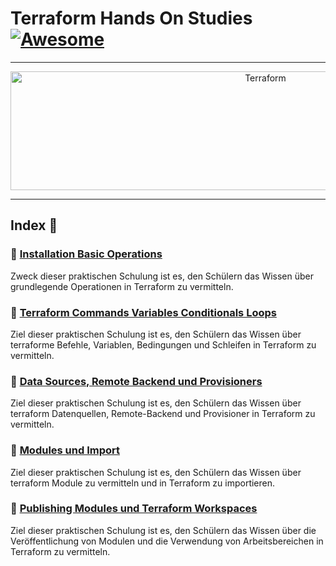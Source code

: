 Terraform Hands On Studies  [![Awesome](https://cdn.rawgit.com/sindresorhus/awesome/d7305f38d29fed78fa85652e3a63e154dd8e8829/media/badge.svg)](https://github.com/sindresorhus/awesome)
===============
<hr>

<p align="center">
    <img alt="Terraform" src="https://upload.wikimedia.org/wikipedia/commons/thumb/0/04/Terraform_Logo.svg/512px-Terraform_Logo.svg.png?20181016201549" height="190" width="800">
</p>
<hr>

## Index 📜

### 🔖 [Installation Basic Operations](https://github.com/latifyildirim/Terraform_hands_on/tree/main/Installation_Basic_Operations)
Zweck dieser praktischen Schulung ist es, den Schülern das Wissen über grundlegende Operationen in Terraform zu vermitteln.

### 🔖 [Terraform Commands Variables Conditionals Loops](https://github.com/latifyildirim/Terraform_hands_on/tree/main/Terraform_Commands_Varables_Conditonals_Loops)
Ziel dieser praktischen Schulung ist es, den Schülern das Wissen über terraforme Befehle, Variablen, Bedingungen und Schleifen in Terraform zu vermitteln.

### 🔖 [Data Sources, Remote Backend und Provisioners](https://github.com/latifyildirim/Terraform_hands_on/tree/main/Data_Sources_Remote_Backend_Provisioners)
Ziel dieser praktischen Schulung ist es, den Schülern das Wissen über terraform Datenquellen, Remote-Backend und Provisioner in Terraform zu vermitteln.

### 🔖 [Modules und Import](https://github.com/latifyildirim/Terraform_hands_on/tree/main/Modules_Import)
Ziel dieser praktischen Schulung ist es, den Schülern das Wissen über terraform Module zu vermitteln und in Terraform zu importieren.

### 🔖 [Publishing Modules und Terraform Workspaces](https://github.com/latifyildirim/Terraform_hands_on/tree/main/Publis_%20Modules_Terraform_Workspaces)
Ziel dieser praktischen Schulung ist es, den Schülern das Wissen über die Veröffentlichung von Modulen und die Verwendung von Arbeitsbereichen in Terraform zu vermitteln.